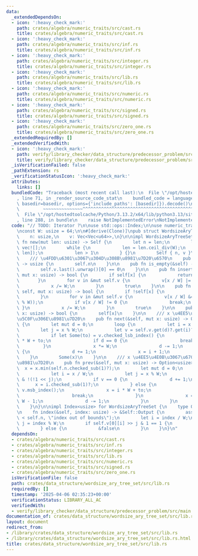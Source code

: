 ```yaml
---
data:
  _extendedDependsOn:
  - icon: ':heavy_check_mark:'
    path: crates/algebra/numeric_traits/src/cast.rs
    title: crates/algebra/numeric_traits/src/cast.rs
  - icon: ':heavy_check_mark:'
    path: crates/algebra/numeric_traits/src/inf.rs
    title: crates/algebra/numeric_traits/src/inf.rs
  - icon: ':heavy_check_mark:'
    path: crates/algebra/numeric_traits/src/integer.rs
    title: crates/algebra/numeric_traits/src/integer.rs
  - icon: ':heavy_check_mark:'
    path: crates/algebra/numeric_traits/src/lib.rs
    title: crates/algebra/numeric_traits/src/lib.rs
  - icon: ':heavy_check_mark:'
    path: crates/algebra/numeric_traits/src/numeric.rs
    title: crates/algebra/numeric_traits/src/numeric.rs
  - icon: ':heavy_check_mark:'
    path: crates/algebra/numeric_traits/src/signed.rs
    title: crates/algebra/numeric_traits/src/signed.rs
  - icon: ':heavy_check_mark:'
    path: crates/algebra/numeric_traits/src/zero_one.rs
    title: crates/algebra/numeric_traits/src/zero_one.rs
  _extendedRequiredBy: []
  _extendedVerifiedWith:
  - icon: ':heavy_check_mark:'
    path: verify/library_checker/data_structure/predecessor_problem/src/main.rs
    title: verify/library_checker/data_structure/predecessor_problem/src/main.rs
  _isVerificationFailed: false
  _pathExtension: rs
  _verificationStatusIcon: ':heavy_check_mark:'
  attributes:
    links: []
  bundledCode: "Traceback (most recent call last):\n  File \"/opt/hostedtoolcache/Python/3.13.2/x64/lib/python3.13/site-packages/onlinejudge_verify/documentation/build.py\"\
    , line 71, in _render_source_code_stat\n    bundled_code = language.bundle(stat.path,\
    \ basedir=basedir, options={'include_paths': [basedir]}).decode()\n          \
    \         ~~~~~~~~~~~~~~~^^^^^^^^^^^^^^^^^^^^^^^^^^^^^^^^^^^^^^^^^^^^^^^^^^^^^^^^^^^^^^^^^^\n\
    \  File \"/opt/hostedtoolcache/Python/3.13.2/x64/lib/python3.13/site-packages/onlinejudge_verify/languages/rust.py\"\
    , line 288, in bundle\n    raise NotImplementedError\nNotImplementedError\n"
  code: "// TODO: Iterator ?\n\nuse std::ops::Index;\n\nuse numeric_traits::Integer;\n\
    \nconst W: usize = 64;\n\n#[derive(Clone)]\npub struct WordsizeAryTreeSet {\n\
    \    n: usize,\n    v: Vec<Vec<u64>>,\n}\n\nimpl WordsizeAryTreeSet {\n    pub\
    \ fn new(mut len: usize) -> Self {\n        let n = len;\n        let mut v =\
    \ vec![];\n        while {\n            len = len.ceil_div(W);\n            v.push(vec![0;\
    \ len]);\n            len > 1\n        } {}\n        Self { n, v }\n    }\n\n\
    \    /// \u4FDD\u6301\u3067\u304D\u308B\u8981\u7D20\u6570\n    pub fn len(&self)\
    \ -> usize {\n        self.n\n    }\n\n    pub fn is_empty(&self) -> bool {\n\
    \        self.v.last().unwrap()[0] == 0\n    }\n\n    pub fn insert(&mut self,\
    \ mut x: usize) -> bool {\n        if self[x] {\n            return false;\n \
    \       }\n        for v in &mut self.v {\n            v[x / W] |= 1 << (x % W);\n\
    \            x /= W;\n        }\n        true\n    }\n\n    pub fn remove(&mut\
    \ self, mut x: usize) -> bool {\n        if !self[x] {\n            return false;\n\
    \        }\n        for v in &mut self.v {\n            v[x / W] &= !(1 << (x\
    \ % W));\n            if v[x / W] != 0 {\n                break;\n           \
    \ }\n            x /= W;\n        }\n        true\n    }\n\n    pub fn contains(&self,\
    \ x: usize) -> bool {\n        self[x]\n    }\n\n    /// x \u4EE5\u4E0A\u3067\u6700\
    \u5C0F\u306E\u8981\u7D20\n    pub fn next(&self, mut x: usize) -> Option<usize>\
    \ {\n        let mut d = 0;\n        loop {\n            let i = x / W;\n    \
    \        let j = x % W;\n            let v = self.v.get(d)?.get(i)? & (!0 << j);\n\
    \            if let Some(to) = v.checked_lsb_index() {\n                x = i\
    \ * W + to;\n                if d == 0 {\n                    break;\n       \
    \         }\n                x *= W;\n                d -= 1;\n            } else\
    \ {\n                d += 1;\n                x = i + 1;\n            }\n    \
    \    }\n        Some(x)\n    }\n\n    /// x \u4EE5\u4E0B\u3067\u6700\u5927\u306E\
    \u8981\u7D20\n    pub fn prev(&self, mut x: usize) -> Option<usize> {\n      \
    \  x = x.min(self.n.checked_sub(1)?);\n        let mut d = 0;\n        loop {\n\
    \            let i = x / W;\n            let j = x % W;\n            let v = self.v.get(d)?.get(i)?\
    \ & !(!1 << j);\n            if v == 0 {\n                d += 1;\n          \
    \      x = i.checked_sub(1)?;\n            } else {\n                let to =\
    \ v.msb_index();\n                x = i * W + to;\n                if d == 0 {\n\
    \                    break;\n                }\n                x = (x + 1) *\
    \ W - 1;\n                d -= 1;\n            }\n        }\n        Some(x)\n\
    \    }\n}\n\nimpl Index<usize> for WordsizeAryTreeSet {\n    type Output = bool;\n\
    \n    fn index(&self, index: usize) -> &Self::Output {\n        assert!(index\
    \ < self.n, \"index out of bounds\");\n        let i = index / W;\n        let\
    \ j = index % W;\n        if self.v[0][i] >> j & 1 == 1 {\n            &true\n\
    \        } else {\n            &false\n        }\n    }\n}\n"
  dependsOn:
  - crates/algebra/numeric_traits/src/cast.rs
  - crates/algebra/numeric_traits/src/inf.rs
  - crates/algebra/numeric_traits/src/integer.rs
  - crates/algebra/numeric_traits/src/lib.rs
  - crates/algebra/numeric_traits/src/numeric.rs
  - crates/algebra/numeric_traits/src/signed.rs
  - crates/algebra/numeric_traits/src/zero_one.rs
  isVerificationFile: false
  path: crates/data_structure/wordsize_ary_tree_set/src/lib.rs
  requiredBy: []
  timestamp: '2025-04-06 02:35:23+00:00'
  verificationStatus: LIBRARY_ALL_AC
  verifiedWith:
  - verify/library_checker/data_structure/predecessor_problem/src/main.rs
documentation_of: crates/data_structure/wordsize_ary_tree_set/src/lib.rs
layout: document
redirect_from:
- /library/crates/data_structure/wordsize_ary_tree_set/src/lib.rs
- /library/crates/data_structure/wordsize_ary_tree_set/src/lib.rs.html
title: crates/data_structure/wordsize_ary_tree_set/src/lib.rs
---
```


